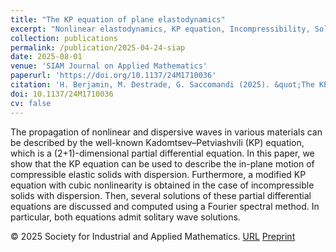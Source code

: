 ```yaml
---
title: "The KP equation of plane elastodynamics"
excerpt: "Nonlinear elastodynamics, KP equation, Incompressibility, Solitary waves, Burgers equation"
collection: publications
permalink: /publication/2025-04-24-siap
date: 2025-08-01
venue: 'SIAM Journal on Applied Mathematics'
paperurl: 'https://doi.org/10.1137/24M1710036'
citation: 'H. Berjamin, M. Destrade, G. Saccomandi (2025). &quot;The KP equation of plane elastodynamics&quot;, <i>SIAM Journal on Applied Mathematics</i> 85(4), 1458-1474.'
doi: 10.1137/24M1710036
cv: false
---
```


The propagation of nonlinear and dispersive waves in various materials can be described by the well-known Kadomtsev–Petviashvili (KP) equation, which is a (2+1)-dimensional partial differential equation. In this paper, we show that the KP equation can be used to describe the in-plane motion of compressible elastic solids with dispersion. Furthermore, a modified KP equation with cubic nonlinearity is obtained in the case of incompressible solids with dispersion. Then, several solutions of these partial differential equations are discussed and computed using a Fourier spectral method. In particular, both equations admit solitary wave solutions.

© 2025 Society for Industrial and Applied Mathematics. [URL](https://epubs.siam.org/doi/10.1137/24M1710036) [Preprint](https://doi.org/10.48550/arXiv.2504.17411)